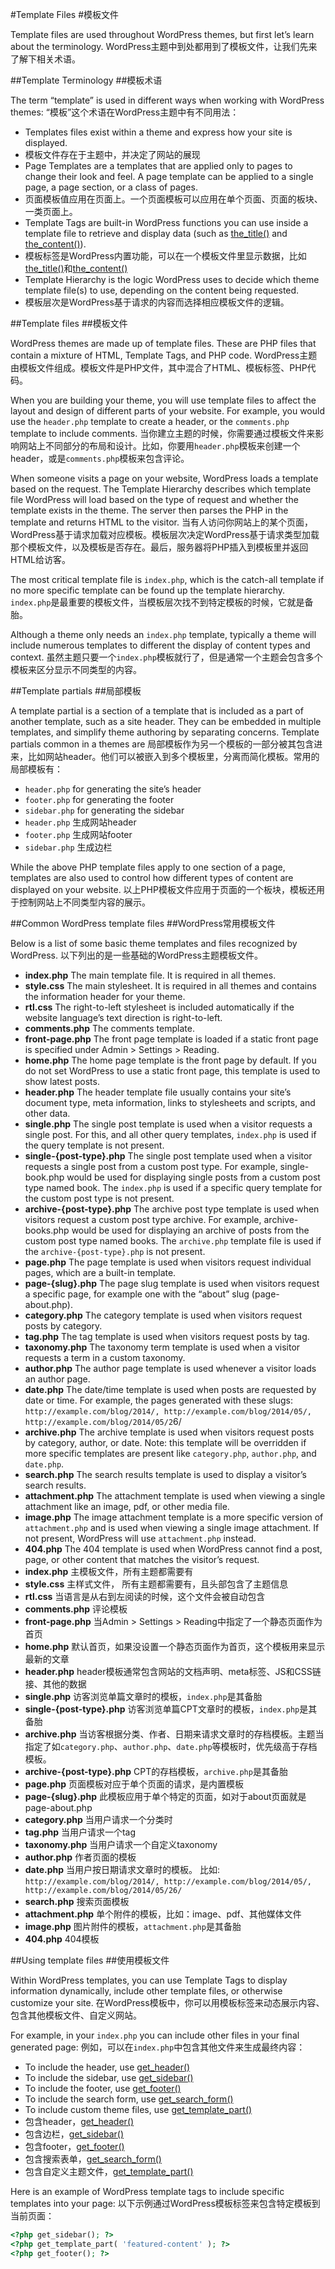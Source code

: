 #Template Files
#模板文件

Template files are used throughout WordPress themes, but first let’s learn about the terminology.
WordPress主题中到处都用到了模板文件，让我们先来了解下相关术语。

##Template Terminology
##模板术语

The term “template” is used in different ways when working with WordPress themes:
“模板”这个术语在WordPress主题中有不同用法：

- Templates files exist within a theme and express how your site is displayed.
- 模板文件存在于主题中，并决定了网站的展现
- Page Templates are a templates that are applied only to pages to change their look and feel. A page template can be applied to a single page, a page section, or a class of pages.
- 页面模板值应用在页面上。一个页面模板可以应用在单个页面、页面的板块、一类页面上。
- Template Tags are built-in WordPress functions you can use inside a template file to retrieve and display data (such as [the_title()](https://developer.wordpress.org/reference/functions/the_title/) and [the_content()](https://developer.wordpress.org/reference/functions/the_content/)).
- 模板标签是WordPress内置功能，可以在一个模板文件里显示数据，比如[the_title()](https://developer.wordpress.org/reference/functions/the_title/)和[the_content()](https://developer.wordpress.org/reference/functions/the_content/)
- Template Hierarchy is the logic WordPress uses to decide which theme template file(s) to use, depending on the content being requested.
- 模板层次是WordPress基于请求的内容而选择相应模板文件的逻辑。

##Template files
##模板文件

WordPress themes are made up of template files. These are PHP files that contain a mixture of HTML, Template Tags, and PHP code.
WordPress主题由模板文件组成。模板文件是PHP文件，其中混合了HTML、模板标签、PHP代码。

When you are building your theme, you will use template files to affect the layout and design of different parts of your website. For example, you would use the `header.php` template to create a header, or the `comments.php` template to include comments.
当你建立主题的时候，你需要通过模板文件来影响网站上不同部分的布局和设计。比如，你要用`header.php`模板来创建一个header，或是`comments.php`模板来包含评论。

When someone visits a page on your website, WordPress loads a template based on the request. The Template Hierarchy describes which template file WordPress will load based on the type of request and whether the template exists in the theme. The server then parses the PHP in the template and returns HTML to the visitor.
当有人访问你网站上的某个页面，WordPress基于请求加载对应模板。模板层次决定WordPress基于请求类型加载那个模板文件，以及模板是否存在。最后，服务器将PHP插入到模板里并返回HTML给访客。

The most critical template file is `index.php`, which is the catch-all template if no more specific template can be found up the template hierarchy.
`index.php`是最重要的模板文件，当模板层次找不到特定模板的时候，它就是备胎。

Although a theme only needs an `index.php` template, typically a theme will include numerous templates to different the display of content types and context.
虽然主题只要一个`index.php`模板就行了，但是通常一个主题会包含多个模板来区分显示不同类型的内容。

##Template partials
##局部模板

A template partial is a section of a template that is included as a part of another template, such as a site header. They can be embedded in multiple templates, and simplify theme authoring by separating concerns. Template partials common in a themes are
局部模板作为另一个模板的一部分被其包含进来，比如网站header。他们可以被嵌入到多个模板里，分离而简化模板。常用的局部模板有：

- `header.php` for generating the site’s header
- `footer.php` for generating the footer
- `sidebar.php` for generating the sidebar
- `header.php` 生成网站header
- `footer.php` 生成网站footer
- `sidebar.php` 生成边栏

While the above PHP template files apply to one section of a page, templates are also used to control how different types of content are displayed on your website.
以上PHP模板文件应用于页面的一个板块，模板还用于控制网站上不同类型内容的展示。

##Common WordPress template files
##WordPress常用模板文件

Below is a list of some basic theme templates and files recognized by WordPress.
以下列出的是一些基础的WordPress主题模板文件。

- **index.php** The main template file. It is required in all themes.
- **style.css** The main stylesheet. It is required in all themes and contains the information header for your theme.
- **rtl.css** The right-to-left stylesheet is included automatically if the website language’s text direction is right-to-left.
- **comments.php** The comments template.
- **front-page.php** The front page template is loaded if a static front page is specified under Admin > Settings > Reading.
- **home.php** The home page template is the front page by default. If you do not set WordPress to use a static front page, this template is used to show latest posts.
- **header.php** The header template file usually contains your site’s document type, meta information, links to stylesheets and scripts, and other data.
- **single.php** The single post template is used when a visitor requests a single post. For this, and all other query templates, `index.php` is used if the query template is not present.
- **single-{post-type}.php** The single post template used when a visitor requests a single post from a custom post type. For example, single-book.php would be used for displaying single posts from a custom post type named book. The `index.php` is used if a specific query template for the custom post type is not present.
- **archive-{post-type}.php** The archive post type template is used when visitors request a custom post type archive. For example, archive-books.php would be used for displaying an archive of posts from the custom post type named books. The `archive.php` template file is used if the `archive-{post-type}.php` is not present.
- **page.php** The page template is used when visitors request individual pages, which are a built-in template.
- **page-{slug}.php** The page slug template is used when visitors request a specific page, for example one with the “about” slug (page-about.php).
- **category.php** The category template is used when visitors request posts by category.
- **tag.php** The tag template is used when visitors request posts by tag.
- **taxonomy.php** The taxonomy term template is used when a visitor requests a term in a custom taxonomy.
- **author.php** The author page template is used whenever a visitor loads an author page.
- **date.php** The date/time template is used when posts are requested by date or time. For example, the pages generated with these slugs: `http://example.com/blog/2014/, http://example.com/blog/2014/05/, http://example.com/blog/2014/05/2`6/
- **archive.php** The archive template is used when visitors request posts by category, author, or date. Note: this template will be overridden if more specific templates are present like `category.php`, `author.php`, and `date.php`.
- **search.php** The search results template is used to display a visitor’s search results.
- **attachment.php** The attachment template is used when viewing a single attachment like an image, pdf, or other media file.
- **image.php** The image attachment template is a more specific version of `attachment.php` and is used when viewing a single image attachment. If not present, WordPress will use `attachment.php` instead.
- **404.php** The 404 template is used when WordPress cannot find a post, page, or other content that matches the visitor’s request.
- **index.php** 主模板文件，所有主题都需要有
- **style.css** 主样式文件， 所有主题都需要有，且头部包含了主题信息
- **rtl.css** 当语言是从右到左阅读的时候，这个文件会被自动包含
- **comments.php** 评论模板
- **front-page.php** 当Admin > Settings > Reading中指定了一个静态页面作为首页
- **home.php** 默认首页，如果没设置一个静态页面作为首页，这个模板用来显示最新的文章
- **header.php** header模板通常包含网站的文档声明、meta标签、JS和CSS链接、其他的数据
- **single.php** 访客浏览单篇文章时的模板，`index.php`是其备胎
- **single-{post-type}.php** 访客浏览单篇CPT文章时的模板，`index.php`是其备胎
- **archive.php** 当访客根据分类、作者、日期来请求文章时的存档模板。主题当指定了如`category.php`、`author.php`、`date.php`等模板时，优先级高于存档模板。
- **archive-{post-type}.php** CPT的存档模板，`archive.php`是其备胎
- **page.php** 页面模板对应于单个页面的请求，是内置模板
- **page-{slug}.php** 此模板应用于单个特定的页面，如对于about页面就是page-about.php
- **category.php** 当用户请求一个分类时
- **tag.php** 当用户请求一个tag
- **taxonomy.php** 当用户请求一个自定义taxonomy
- **author.php** 作者页面的模板
- **date.php** 当用户按日期请求文章时的模板。 比如: `http://example.com/blog/2014/, http://example.com/blog/2014/05/, http://example.com/blog/2014/05/26/`
- **search.php** 搜索页面模板
- **attachment.php** 单个附件的模板，比如：image、pdf、其他媒体文件
- **image.php** 图片附件的模板，`attachment.php`是其备胎
- **404.php** 404模板

##Using template files
##使用模板文件

Within WordPress templates, you can use Template Tags to display information dynamically, include other template files, or otherwise customize your site.
在WordPress模板中，你可以用模板标签来动态展示内容、包含其他模板文件、自定义网站。

For example, in your `index.php` you can include other files in your final generated page:
例如，可以在`index.php`中包含其他文件来生成最终内容：

- To include the header, use [get_header()](https://developer.wordpress.org/reference/functions/get_header/)
- To include the sidebar, use [get_sidebar()](https://developer.wordpress.org/reference/functions/get_sidebar/)
- To include the footer, use [get_footer()](https://developer.wordpress.org/reference/functions/get_footer/)
- To include the search form, use [get_search_form()](https://developer.wordpress.org/reference/functions/get_search_form/)
- To include custom theme files, use [get_template_part()](https://developer.wordpress.org/reference/functions/get_template_part/)
- 包含header，[get_header()](https://developer.wordpress.org/reference/functions/get_header/)
- 包含边栏，[get_sidebar()](https://developer.wordpress.org/reference/functions/get_sidebar/)
- 包含footer，[get_footer()](https://developer.wordpress.org/reference/functions/get_footer/)
- 包含搜索表单，[get_search_form()](https://developer.wordpress.org/reference/functions/get_search_form/)
- 包含自定义主题文件，[get_template_part()](https://developer.wordpress.org/reference/functions/get_template_part/)

Here is an example of WordPress template tags to include specific templates into your page:
以下示例通过WordPress模板标签来包含特定模板到当前页面：

```php
<?php get_sidebar(); ?>
<?php get_template_part( 'featured-content' ); ?>
<?php get_footer(); ?>
```